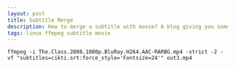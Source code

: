```yaml
---
layout: post
title: Subtitle Merge
description: How to merge a subtitle with movie? A blog giving you some insights about how you can merge your subtitle with movie, i.e, soft and hard method.
tags: linux ffmpeg subtitle movie
---
```


<style>
.highlight-left {margin-left: 0}
</style>

```
ffmpeg -i The.Class.2008.1080p.BluRay.H264.AAC-RARBG.mp4 -strict -2 -vf "subtitles=cikti.srt:force_style='Fontsize=24'" out3.mp4
```



